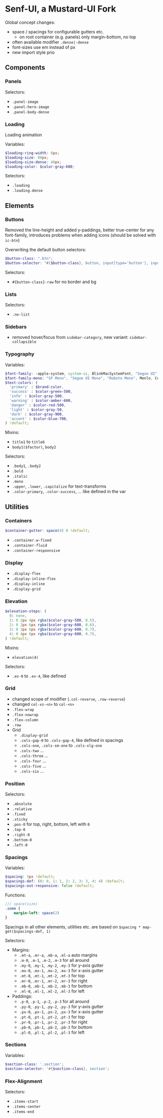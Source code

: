 # Senf-UI, a Mustard-UI Fork

Global concept changes:

- space / spacings for configurable gutters etc.
    - on root container (e.g. panels) only margin-bottom, no top
- often available modifier `.dense|-dense`
- font-sizes use em instead of px
- new import style prio

## Components

### Panels

Selectors:

- `.panel-image`
- `.panel-hero-image`
- `.panel-body-dense`

### Loading

Loading animation

Variables:

```scss
$loading-ring-width: 6px;
$loading-size: 80px;
$loading-size-dense: 40px;
$loading-color: $color-gray-600;
```

Selectors:

- `.loading`
- `.loading.dense`

## Elements

### Buttons

Removed the line-height and added y-paddings, better true-center for any font-family, introduces problems when adding icons (should be solved with `ic-btn`)

Overwriting the default button selectors:

```scss
$button-class: ".btn";
$button-selector: "#{$button-class}, button, input[type='button'], input[type='reset'], input[type='submit']" !default;
```

Selectors: 

- `#{button-class}-raw` for no border and bg

### Lists

Selectors:

- `.no-list`

### Sidebars

- removed hover/focus from `sidebar-category`, new variant: `sidebar-collapsible`

### Typography 

Variables:
```scss
$font-family: -apple-system, system-ui, BlinkMacSystemFont, "Segoe UI", Roboto, "Helvetica Neue", sans-serif !default;
$font-family-mono: "SF Mono", "Segoe UI Mono", "Roboto Mono", Menlo, Courier, monospace !default;
$text-colors: (
  'primary' : $brand-color,
  'success' : $color-green-500,
  'info' : $color-gray-500,
  'warning' : $color-amber-600,
  'danger' : $color-red-500,
  'light' : $color-gray-50,
  'dark' : $color-gray-900,
  'accent' : $color-blue-700,
) !default;
```

Mixins:
- `title1` to `title6`
- `body1($factor)`, `body2`

Selectors:
- `.body1`, `.body2`
- `.bold`
- `.italic`
- `.mono`
- `.upper`, `.lower`, `.capitalize` for text-transforms
- `.color-primary`, `.color-success`, ... like defined in the var 

## Utilities

### Containers

```scss
$container-gutter: space(4) 0 !default;
```

- `.container.w-fixed`
- `.container-fluid`
- `.container-respoonsive`

### Display

- `.display-flex`
- `.display-inline-flex`
- `.display-inline`
- `.display-grid`

### Elevation

```scss
$elevation-steps: (
  0: none,
  1: 0 2px 4px rgba($color-gray-500, 0.5),
  2: 0 2px 6px rgba($color-gray-600, 0.6),
  3: 0 3px 6px rgba($color-gray-600, 0.7),
  4: 0 4px 6px rgba($color-gray-600, 0.7),
) !default;
```

Mixins:
- `elevation(4)`

Selectors:
- `.ev-0` to `.ev-4`, like defined

### Grid

- changed scope of modifier (`.col-reverse`, `.row-reverse`)
- changed `col-xs-<n>` to `col-<n>`
- `.flex-wrap` 
- `.flex-nowrap` 
- `.flex-column`
- `.row`
- Grid
    - `.display-grid`
    - `.cols-gap-0` to `.cols-gap-4`, like defined in spacings
    - `.cols-one`, `.cols-sm-one` to `.cols-xlg-one`
    - `.cols-two` ...
    - `.cols-three` ...
    - `.cols-four` ...
    - `.cols-five` ...
    - `.cols-six` ...

### Position

Selectors:

- `.absolute`
- `.relative`
- `.fixed`
- `.sticky`
- `.pos-0` for top, right, bottom, left with `0`
- `.top-0`
- `.right-0`
- `.bottom-0`
- `.left-0`

### Spacings

Variables:

```scss
$spacing: 5px !default;
$spacings-def: (0: 0, 1: 1, 2: 2, 3: 3, 4: 4) !default;
$spacings-out-responsive: false !default;
```

Functions:

```scss
/// space(size)
.some {
    margin-left: space(2)
}
```

Spacings in all other elements, utilities etc. are based on `$spacing * map-get($spacings-def, 1)`

Selectors:

- Margins:
    - `.mt-a`, `.mr-a`, `.mb-a`, `.ml-a` auto margins
    - `.m-0`, `.m-1`, `.m-2`, `.m-3` for all around
    - `.my-0`, `.my-1`, `.my-2`, `.my-3` for y-axis gutter
    - `.mx-0`, `.mx-1`, `.mx-2`, `.mx-3` for x-axis gutter
    - `.mt-0`, `.mt-1`, `.mt-2`, `.mt-3` for top
    - `.mr-0`, `.mr-1`, `.mr-2`, `.mr-3` for right
    - `.mb-0`, `.mb-1`, `.mb-2`, `.mb-3` for bottom 
    - `.ml-0`, `.ml-1`, `.ml-2`, `.ml-3` for left
- Paddings:
    - `.p-0`, `.p-1`, `.p-2`, `.p-3` for all around
    - `.py-0`, `.py-1`, `.py-2`, `.py-3` for y-axis gutter
    - `.px-0`, `.px-1`, `.px-2`, `.px-3` for x-axis gutter
    - `.pt-0`, `.pt-1`, `.pt-2`, `.pt-3` for top
    - `.pr-0`, `.pr-1`, `.pr-2`, `.pr-3` for right
    - `.pb-0`, `.pb-1`, `.pb-2`, `.pb-3` for bottom 
    - `.pl-0`, `.pl-1`, `.pl-2`, `.pl-3` for left

### Sections

Variables:

```scss
$section-class: '.section';
$section-selector: '#{$section-class}, section';
```

### Flex-Alignment

Selectors:

- `.items-start`
- `.items-center`
- `.items-end`
